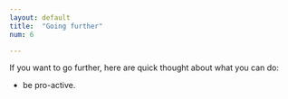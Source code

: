 ```yaml
---
layout: default
title:  "Going further"
num: 6

---
```


If you want to go further, here are quick thought about what you can do:

* be pro-active.
